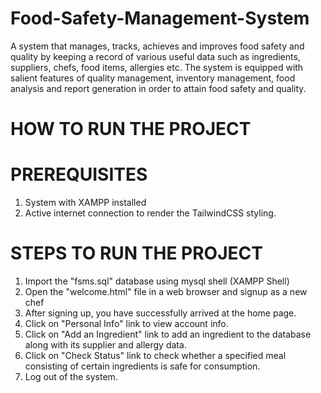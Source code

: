 # Food-Safety-Management-System

A system that manages, tracks, achieves and improves food safety and quality by keeping a record of various useful data such as ingredients, suppliers, chefs, food items, allergies etc. The system is equipped with salient features of quality management, inventory management, food analysis and report generation in order to attain food safety and quality.

# HOW TO RUN THE PROJECT

# PREREQUISITES

1. System with XAMPP installed
2. Active internet connection to render the TailwindCSS styling.

# STEPS TO RUN THE PROJECT

1. Import the "fsms.sql" database using mysql shell (XAMPP Shell)
2. Open the "welcome.html" file in a web browser and signup as a new chef
3. After signing up, you have successfully arrived at the home page.
4. Click on "Personal Info" link to view account info.
5. Click on "Add an Ingredient" link to add an ingredient to the database along with its supplier and allergy data.
6. Click on "Check Status" link to check whether a specified meal consisting of certain ingredients is safe for consumption.
7. Log out of the system.
